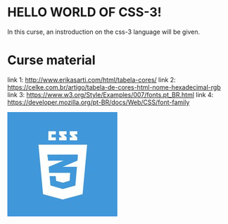 #                   HELLO WORLD OF CSS-3!

In this curse, an instroduction on the css-3 language will be given.

# Curse material

link 1: http://www.erikasarti.com/html/tabela-cores/
link 2: https://celke.com.br/artigo/tabela-de-cores-html-nome-hexadecimal-rgb
link 3: https://www.w3.org/Style/Examples/007/fonts.pt_BR.html
link 4: https://developer.mozilla.org/pt-BR/docs/Web/CSS/font-family

![Getting Started](../img/logocss-3.jpg)